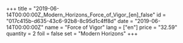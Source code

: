 +++
title = "2019-06-14T00:00:00Z_Modern_Horizons_Force_of_Vigor_[en]_false"
id = "017c415b-d635-43c6-92b8-8c95d1c4ff8d"
date = "2019-06-14T00:00:00Z"
name = "Force of Vigor"
lang = ["en"]
price = "32.59"
quantity = 2
foil = false
set = "Modern Horizons"
+++
